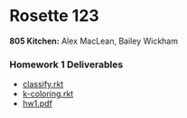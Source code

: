 # Rosette 123
**805 Kitchen:** Alex MacLean, Bailey Wickham

### Homework 1 Deliverables
* [classify.rkt](hw1/classify.rkt#L10-L12)
* [k-coloring.rkt](hw1/graph-coloring/k-coloring.rkt)
* [hw1.pdf](hw1/hw1.pdf)
